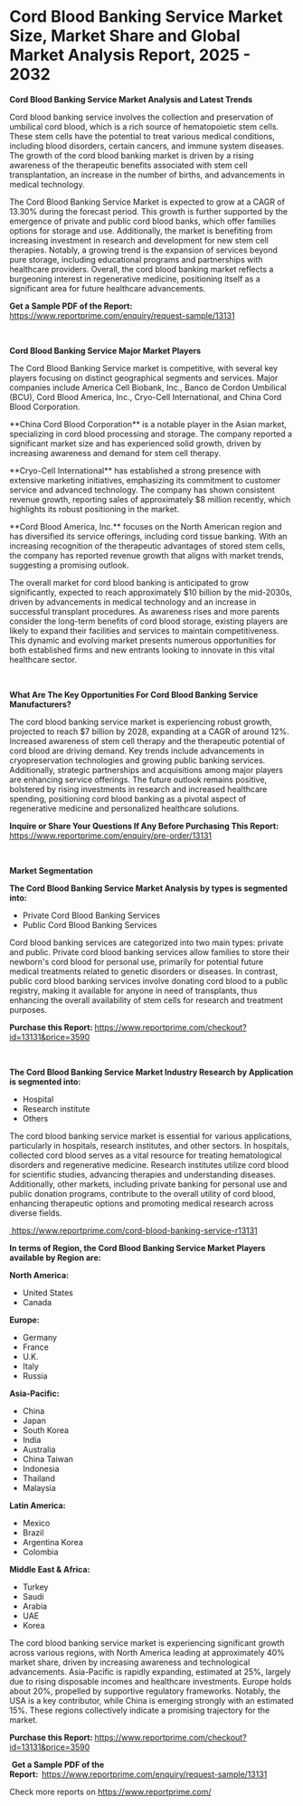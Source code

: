 <p><h1>Cord Blood Banking Service Market Size, Market Share and Global Market Analysis Report, 2025 - 2032</h1></p><p><strong>Cord Blood Banking Service Market Analysis and Latest Trends</strong></p>
<p><p>Cord blood banking service involves the collection and preservation of umbilical cord blood, which is a rich source of hematopoietic stem cells. These stem cells have the potential to treat various medical conditions, including blood disorders, certain cancers, and immune system diseases. The growth of the cord blood banking market is driven by a rising awareness of the therapeutic benefits associated with stem cell transplantation, an increase in the number of births, and advancements in medical technology.</p><p>The Cord Blood Banking Service Market is expected to grow at a CAGR of 13.30% during the forecast period. This growth is further supported by the emergence of private and public cord blood banks, which offer families options for storage and use. Additionally, the market is benefiting from increasing investment in research and development for new stem cell therapies. Notably, a growing trend is the expansion of services beyond pure storage, including educational programs and partnerships with healthcare providers. Overall, the cord blood banking market reflects a burgeoning interest in regenerative medicine, positioning itself as a significant area for future healthcare advancements.</p></p>
<p><strong>Get a Sample PDF of the Report:&nbsp;</strong> <a href="https://www.reportprime.com/enquiry/request-sample/13131?utm_campaign=1166&utm_medium=2&utm_source=Github&utm_content=ia&utm_term=19032025&utm_id=cord-blood-banking-service">https://www.reportprime.com/enquiry/request-sample/13131</a></p>
<p>&nbsp;</p>
<p><strong>Cord Blood Banking Service Major Market Players</strong></p>
<p><p>The Cord Blood Banking Service market is competitive, with several key players focusing on distinct geographical segments and services. Major companies include America Cell Biobank, Inc., Banco de Cordon Umbilical (BCU), Cord Blood America, Inc., Cryo-Cell International, and China Cord Blood Corporation. </p><p>**China Cord Blood Corporation** is a notable player in the Asian market, specializing in cord blood processing and storage. The company reported a significant market size and has experienced solid growth, driven by increasing awareness and demand for stem cell therapy.</p><p>**Cryo-Cell International** has established a strong presence with extensive marketing initiatives, emphasizing its commitment to customer service and advanced technology. The company has shown consistent revenue growth, reporting sales of approximately $8 million recently, which highlights its robust positioning in the market.</p><p>**Cord Blood America, Inc.** focuses on the North American region and has diversified its service offerings, including cord tissue banking. With an increasing recognition of the therapeutic advantages of stored stem cells, the company has reported revenue growth that aligns with market trends, suggesting a promising outlook.</p><p>The overall market for cord blood banking is anticipated to grow significantly, expected to reach approximately $10 billion by the mid-2030s, driven by advancements in medical technology and an increase in successful transplant procedures. As awareness rises and more parents consider the long-term benefits of cord blood storage, existing players are likely to expand their facilities and services to maintain competitiveness. This dynamic and evolving market presents numerous opportunities for both established firms and new entrants looking to innovate in this vital healthcare sector.</p></p>
<p>&nbsp;</p>
<p><strong>What Are The Key Opportunities For Cord Blood Banking Service Manufacturers?</strong></p>
<p><p>The cord blood banking service market is experiencing robust growth, projected to reach $7 billion by 2028, expanding at a CAGR of around 12%. Increased awareness of stem cell therapy and the therapeutic potential of cord blood are driving demand. Key trends include advancements in cryopreservation technologies and growing public banking services. Additionally, strategic partnerships and acquisitions among major players are enhancing service offerings. The future outlook remains positive, bolstered by rising investments in research and increased healthcare spending, positioning cord blood banking as a pivotal aspect of regenerative medicine and personalized healthcare solutions.</p></p>
<p><strong>Inquire or Share Your Questions If Any Before Purchasing This Report:</strong> <a href="https://www.reportprime.com/enquiry/pre-order/13131?utm_campaign=1166&utm_medium=2&utm_source=Github&utm_content=ia&utm_term=19032025&utm_id=cord-blood-banking-service">https://www.reportprime.com/enquiry/pre-order/13131</a></p>
<p>&nbsp;</p>
<p><strong>Market Segmentation</strong></p>
<p><strong>The Cord Blood Banking Service Market Analysis by types is segmented into:</strong></p>
<p><ul><li>Private Cord Blood Banking Services</li><li>Public Cord Blood Banking Services</li></ul></p>
<p><p>Cord blood banking services are categorized into two main types: private and public. Private cord blood banking services allow families to store their newborn's cord blood for personal use, primarily for potential future medical treatments related to genetic disorders or diseases. In contrast, public cord blood banking services involve donating cord blood to a public registry, making it available for anyone in need of transplants, thus enhancing the overall availability of stem cells for research and treatment purposes.</p></p>
<p><strong>Purchase this Report:&nbsp;</strong><a href="https://www.reportprime.com/checkout?id=13131&price=3590&utm_campaign=1166&utm_medium=2&utm_source=Github&utm_content=ia&utm_term=19032025&utm_id=cord-blood-banking-service">https://www.reportprime.com/checkout?id=13131&price=3590</a></p>
<p>&nbsp;</p>
<p><strong>The Cord Blood Banking Service Market Industry Research by Application is segmented into:</strong></p>
<p><ul><li>Hospital</li><li>Research institute</li><li>Others</li></ul></p>
<p><p>The cord blood banking service market is essential for various applications, particularly in hospitals, research institutes, and other sectors. In hospitals, collected cord blood serves as a vital resource for treating hematological disorders and regenerative medicine. Research institutes utilize cord blood for scientific studies, advancing therapies and understanding diseases. Additionally, other markets, including private banking for personal use and public donation programs, contribute to the overall utility of cord blood, enhancing therapeutic options and promoting medical research across diverse fields.</p></p>
<p><a href="https://www.reportprime.com/cord-blood-banking-service-r13131?utm_campaign=1166&utm_medium=2&utm_source=Github&utm_content=ia&utm_term=19032025&utm_id=cord-blood-banking-service">&nbsp;https://www.reportprime.com/cord-blood-banking-service-r13131</a></p>
<p><strong>In terms of Region, the Cord Blood Banking Service Market Players available by Region are:</strong></p>
<p>
    <p> <strong> North America: </strong>
        <ul>
            <li>United States</li>
            <li>Canada</li>
        </ul>
        </p> 
    <p> <strong> Europe: </strong>
        <ul>
            <li>Germany</li>
            <li>France</li>
            <li>U.K.</li>
            <li>Italy</li>
            <li>Russia</li>
        </ul>
        </p> 
    <p> <strong> Asia-Pacific: </strong>
        <ul>
            <li>China</li>
            <li>Japan</li>
            <li>South Korea</li>
            <li>India</li>
            <li>Australia</li>
            <li>China Taiwan</li>
            <li>Indonesia</li>
            <li>Thailand</li>
            <li>Malaysia</li>
        </ul>
        </p> 
    <p> <strong> Latin America: </strong>
        <ul>
            <li>Mexico</li>
            <li>Brazil</li>
            <li>Argentina Korea</li>
            <li>Colombia</li>
        </ul>
        </p> 
    <p> <strong> Middle East & Africa: </strong>
        <ul>
            <li>Turkey</li>
            <li>Saudi</li>
            <li>Arabia</li>
            <li>UAE</li>
            <li>Korea</li>
        </ul>
    </p>
    </p>
<p><p>The cord blood banking service market is experiencing significant growth across various regions, with North America leading at approximately 40% market share, driven by increasing awareness and technological advancements. Asia-Pacific is rapidly expanding, estimated at 25%, largely due to rising disposable incomes and healthcare investments. Europe holds about 20%, propelled by supportive regulatory frameworks. Notably, the USA is a key contributor, while China is emerging strongly with an estimated 15%. These regions collectively indicate a promising trajectory for the market.</p></p>
<p><strong>Purchase this Report: </strong><a href="https://www.reportprime.com/checkout?id=13131&price=3590&utm_campaign=1166&utm_medium=2&utm_source=Github&utm_content=ia&utm_term=19032025&utm_id=cord-blood-banking-service">https://www.reportprime.com/checkout?id=13131&price=3590</a></p>
<p>&nbsp;<strong>Get a Sample PDF of the Report:&nbsp;&nbsp;</strong><a href="https://www.reportprime.com/enquiry/request-sample/13131?utm_campaign=1166&utm_medium=2&utm_source=Github&utm_content=ia&utm_term=19032025&utm_id=cord-blood-banking-service">https://www.reportprime.com/enquiry/request-sample/13131</a></p>
<p><strong></strong></p>
<p>Check more reports on <a href="https://www.reportprime.com/?utm_campaign=1166&utm_medium=2&utm_source=Github&utm_content=ia&utm_term=19032025&utm_id=cord-blood-banking-service">https://www.reportprime.com/</a></p>